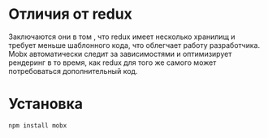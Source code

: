 # Отличия от redux 
Заключаются они в том , что redux имеет несколько хранилищ и требует меньше шаблонного кода, что облегчает работу разработчика. Mobx автоматически следит за зависимостями и оптимизирует рендеринг в то время, как redux для того же самого может потребоваться дополнительный код.
# Установка 
~~~ terminal
npm install mobx
~~~
